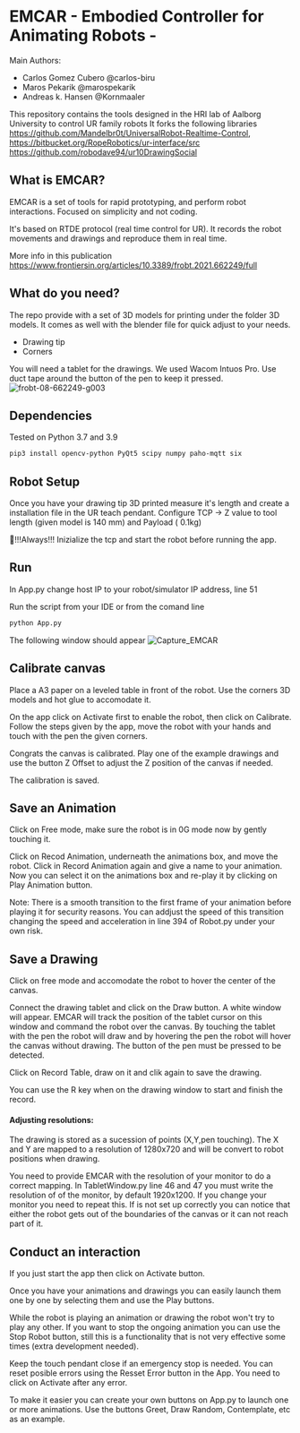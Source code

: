 # EMCAR  - Embodied Controller for Animating Robots -

Main Authors:
- Carlos Gomez Cubero @carlos-biru
- Maros Pekarik @marospekarik
- Andreas k. Hansen @Kornmaaler

This repository contains the tools designed in the HRI lab of Aalborg University to control UR family robots
It forks the following libraries https://github.com/Mandelbr0t/UniversalRobot-Realtime-Control, https://bitbucket.org/RopeRobotics/ur-interface/src https://github.com/robodave94/ur10DrawingSocial

## What is EMCAR?

EMCAR is a set of tools for rapid prototyping, and perform robot interactions. Focused on simplicity and not coding.

It's based on RTDE protocol (real time control for UR). It records the robot movements and drawings and reproduce them in real time.

More info in this publication https://www.frontiersin.org/articles/10.3389/frobt.2021.662249/full

## What do you need?

The repo provide with a set of 3D models for printing under the folder 3D models.
It comes as well with the blender file for quick adjust to your needs.
- Drawing tip
- Corners

You will need a tablet for the drawings. We used Wacom Intuos Pro. Use duct tape around the button of the pen to keep it pressed.
![frobt-08-662249-g003](https://user-images.githubusercontent.com/69670188/224179422-ddf535f1-85aa-4785-9e57-bdcb79ae0097.jpg)

## Dependencies
Tested on Python 3.7 and 3.9

```sh
pip3 install opencv-python PyQt5 scipy numpy paho-mqtt six
```

## Robot Setup

Once you have your drawing tip 3D printed measure it's length and create a installation file in the UR teach pendant.
Configure TCP -> Z value to tool length (given model is 140 mm) and Payload ( 0.1kg) 

 🛑!!!Always!!! Inizialize the tcp and start the robot before running the app.

## Run
In App.py change host IP to your robot/simulator IP address, line 51

Run the script from your IDE or from the comand line
```sh
python App.py
```
The following window should appear
![Capture_EMCAR](https://user-images.githubusercontent.com/69670188/224175373-9fc7ca3f-0bd5-4a5c-8bfd-74aef145a235.PNG)

## Calibrate canvas

Place a A3 paper on a leveled table in front of the robot. Use the corners 3D models and hot glue to accomodate it.

On the app click on Activate first to enable the robot, then click on Calibrate. Follow the steps given by the app, move the robot with your hands and touch with the pen the given corners.

Congrats the canvas is calibrated. Play one of the example drawings and use the button Z Offset to adjust the Z position of the canvas if needed.

The calibration is saved.
## Save an Animation

Click on Free mode, make sure the robot is in 0G mode now by gently touching it.

Click on Recod Animation, underneath the animations box, and move the robot. Click in Record Animation again and give a name to your animation.
Now you can select it on the animations box and re-play it by clicking on Play Animation button.

Note: There is a smooth transition to the first frame of your animation before playing it for security reasons. You can addjust the speed of this transition changing the speed and acceleration in line 394 of Robot.py under your own risk.

## Save a Drawing

Click on free mode and accomodate the robot to hover the center of the canvas.

Connect the drawing tablet and click on the Draw button. A white window will appear. EMCAR will track the position of the tablet cursor on this window and command the robot over the canvas. By touching the tablet with the pen the robot will draw and by hovering the pen the robot will hover the canvas without drawing. The button of the pen must be pressed to be detected.

Click on Record Table, draw on it and clik again to save the drawing.

You can use the R key when on the drawing window to start and finish the record.

#### Adjusting resolutions:
The drawing is stored as a sucession of points (X,Y,pen touching). The X and Y are mapped to a resolution of 1280x720 and will be convert to robot positions when drawing.

You need to provide EMCAR with the resolution of your monitor to do a correct mapping. In TabletWindow.py line 46 and 47 you must write the resolution of of the monitor, by default 1920x1200. If you change your monitor you need to repeat this. If is not set up correctly you can notice that either the robot gets out of the boundaries of the canvas or it can not reach part of it.

## Conduct an interaction
If you just start the app then click on Activate button.

Once you have your animations and drawings you can easily launch them one by one by selecting them and use the Play buttons.

While the robot is playing an animation or drawing the robot won't try to play any other. If you want to stop the ongoing animation you can use the Stop Robot button, still this is a functionality that is not very effective some times (extra development needed).

Keep the touch pendant close if an emergency stop is needed. You can reset posible errors using the Resset Error button in the App. You need to click on Activate after any error.

To make it easier you can create your own buttons on App.py to launch one or more animations. Use the buttons Greet, Draw Random, Contemplate, etc as an example.

